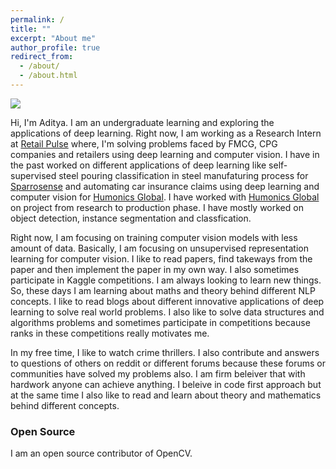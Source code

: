 ```yaml
---
permalink: /
title: ""
excerpt: "About me"
author_profile: true
redirect_from: 
  - /about/
  - /about.html
---
```



![](adityak2920.github.io/images/BingWallpaper-2019-07-01.jpg)

Hi, I'm Aditya. I am an undergraduate learning and exploring the applications of deep learning. Right now, I am working as a Research Intern at 
[Retail Pulse](http://retailpulse.ai/) where, I'm solving problems faced by FMCG, CPG companies and retailers using deep learning and computer vision. I have in the 
past worked on different applications of deep learning like self-supervised steel pouring classification in steel manufaturing process for 
[Sparrosense](https://www.sparrosense.com/) and automating car insurance claims using deep learning and computer vision for [Humonics Global](http://humonics.ai/).
I have worked with [Humonics Global](http://humonics.ai/) on project from research to production phase. I have mostly worked on object detection, instance 
segmentation and classfication. 

Right now, I am focusing on training computer vision models with less amount of data. Basically, I am focusing on unsupervised representation learning for computer
vision. I like to read papers, find takeways from the paper and then implement the paper in my own way. I also sometimes participate in Kaggle competitions. I am 
always looking to learn new things. So, these days I am learning about maths and theory behind different NLP concepts. I like to read blogs about different 
innovative applications of deep learning to solve real world problems. I also like to solve data structures and algorithms problems and sometimes participate in 
competitions because ranks in these competitions really motivates me.

In my free time, I like to watch crime thrillers. I also contribute and answers to questions of others on reddit or different forums because these forums or 
communities have solved my problems also. I am firm beleiver that with hardwork anyone can achieve anything. I beleive in code first approach but at the same time I 
also like to read and learn about theory and mathematics behind different concepts.

### Open Source
I am an open source contributor of OpenCV.
